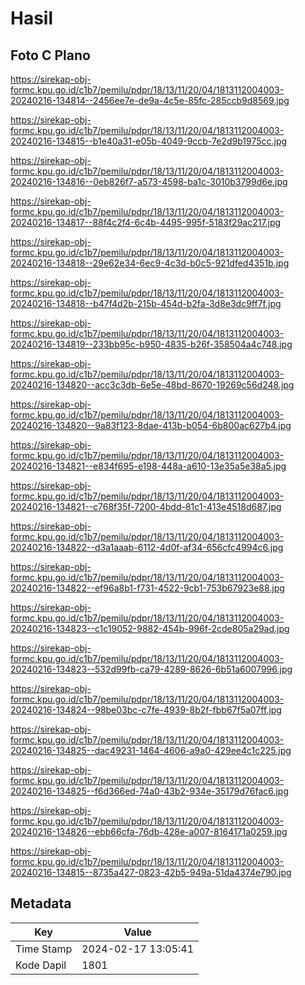 # Hasil

## Foto C Plano

https://sirekap-obj-formc.kpu.go.id/c1b7/pemilu/pdpr/18/13/11/20/04/1813112004003-20240216-134814--2456ee7e-de9a-4c5e-85fc-285ccb9d8569.jpg

https://sirekap-obj-formc.kpu.go.id/c1b7/pemilu/pdpr/18/13/11/20/04/1813112004003-20240216-134815--b1e40a31-e05b-4049-9ccb-7e2d9b1975cc.jpg

https://sirekap-obj-formc.kpu.go.id/c1b7/pemilu/pdpr/18/13/11/20/04/1813112004003-20240216-134816--0eb826f7-a573-4598-ba1c-3010b3799d6e.jpg

https://sirekap-obj-formc.kpu.go.id/c1b7/pemilu/pdpr/18/13/11/20/04/1813112004003-20240216-134817--88f4c2f4-6c4b-4495-995f-5183f29ac217.jpg

https://sirekap-obj-formc.kpu.go.id/c1b7/pemilu/pdpr/18/13/11/20/04/1813112004003-20240216-134818--29e62e34-6ec9-4c3d-b0c5-921dfed4351b.jpg

https://sirekap-obj-formc.kpu.go.id/c1b7/pemilu/pdpr/18/13/11/20/04/1813112004003-20240216-134818--b47f4d2b-215b-454d-b2fa-3d8e3dc9ff7f.jpg

https://sirekap-obj-formc.kpu.go.id/c1b7/pemilu/pdpr/18/13/11/20/04/1813112004003-20240216-134819--233bb95c-b950-4835-b26f-358504a4c748.jpg

https://sirekap-obj-formc.kpu.go.id/c1b7/pemilu/pdpr/18/13/11/20/04/1813112004003-20240216-134820--acc3c3db-6e5e-48bd-8670-19269c56d248.jpg

https://sirekap-obj-formc.kpu.go.id/c1b7/pemilu/pdpr/18/13/11/20/04/1813112004003-20240216-134820--9a83f123-8dae-413b-b054-6b800ac627b4.jpg

https://sirekap-obj-formc.kpu.go.id/c1b7/pemilu/pdpr/18/13/11/20/04/1813112004003-20240216-134821--e834f695-e198-448a-a610-13e35a5e38a5.jpg

https://sirekap-obj-formc.kpu.go.id/c1b7/pemilu/pdpr/18/13/11/20/04/1813112004003-20240216-134821--c768f35f-7200-4bdd-81c1-413e4518d687.jpg

https://sirekap-obj-formc.kpu.go.id/c1b7/pemilu/pdpr/18/13/11/20/04/1813112004003-20240216-134822--d3a1aaab-6112-4d0f-af34-656cfc4994c6.jpg

https://sirekap-obj-formc.kpu.go.id/c1b7/pemilu/pdpr/18/13/11/20/04/1813112004003-20240216-134822--ef96a8b1-f731-4522-9cb1-753b67923e88.jpg

https://sirekap-obj-formc.kpu.go.id/c1b7/pemilu/pdpr/18/13/11/20/04/1813112004003-20240216-134823--c1c19052-9882-454b-996f-2cde805a29ad.jpg

https://sirekap-obj-formc.kpu.go.id/c1b7/pemilu/pdpr/18/13/11/20/04/1813112004003-20240216-134823--532d99fb-ca79-4289-8626-6b51a6007996.jpg

https://sirekap-obj-formc.kpu.go.id/c1b7/pemilu/pdpr/18/13/11/20/04/1813112004003-20240216-134824--98be03bc-c7fe-4939-8b2f-fbb67f5a07ff.jpg

https://sirekap-obj-formc.kpu.go.id/c1b7/pemilu/pdpr/18/13/11/20/04/1813112004003-20240216-134825--dac49231-1464-4606-a9a0-429ee4c1c225.jpg

https://sirekap-obj-formc.kpu.go.id/c1b7/pemilu/pdpr/18/13/11/20/04/1813112004003-20240216-134825--f6d366ed-74a0-43b2-934e-35179d76fac6.jpg

https://sirekap-obj-formc.kpu.go.id/c1b7/pemilu/pdpr/18/13/11/20/04/1813112004003-20240216-134826--ebb66cfa-76db-428e-a007-8164171a0259.jpg

https://sirekap-obj-formc.kpu.go.id/c1b7/pemilu/pdpr/18/13/11/20/04/1813112004003-20240216-134815--8735a427-0823-42b5-949a-51da4374e790.jpg


## Metadata

| Key        | Value               |
| ---------- | ------------------- |
| Time Stamp | 2024-02-17 13:05:41 |
| Kode Dapil | 1801                |



